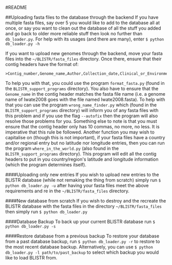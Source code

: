 #README

##Uploading fasta files to the database through the backend
If you have multiple fasta files, say over 5 you would like to add to the database all at once,
or say you want to clean out the database of all the stuff you added and go back to older more reliable
stuff then look no further than `db_loader.py`. For help with its usages (and there are many), enter `$ python db_loader.py -h`

If you want to upload new genomes through the backend, move your fasta files into the `~/BLISTR/fasta_files`
directory. Once there, ensure that their contig headers have the format of:
```
>Contig_number,Genome_name,Author,Collection_date,Clinical_or_Environmental,Source_info,Institution,Lat,Long,Country,Region
```
To help you with that, you could use the program `format_fasta.py` (found in the `BLISTR_support_programs` directory).
You also have to ensure that the `Genome_name` in the contig header matches the fasta file name (i.e. a genome name of
Iwate2008 goes with the file named Iwate2008.fasta). To help with that you can use the program `wrong_name_finder.py`
which (found in the `BLISTR_support_programs` directory) will inform you of any fasta files with this problem and if
you use the flag `--autofix` then the program will also resolve those problems for you. Something else to note is that
you must ensure that the contig header only has 10 commas, no more, no less. It is imperative that this rule be followed.
Another function you may wish to capitalise on (though this is not important), if your fasta files have a country and/or
regional entry but no latitude nor longitude entries, then you can run the program `where_in_the_world.py` (also found
in the `BLISTR_support_programs` directory). This program will edit all the contig headers to put in you country/region's
latitude and longitude information (which the program determines itself).

####Uploading only new entries
If you wish to upload new entries to the BLISTR database (while not remaking the thing from scratch) simply run 
`$ python db_loader.py -u` after having your fasta files meet the above requirements and re in the `~/BLISTR/fasta_files` directory.

####New database from scratch
If you wish to destroy and the recreate the BLISTR database with the fasta files in the directory `~/BLISTR/fasta_files` 
then simply run `$ python db_loader.py`

####Database Backup
To back up your current BLISTR database  run `$ python db_loader.py -s`

####Restore database from a previous backup
To restore your database from a past database backup, run `$ python db_loader.py -r` to restore to the most recent
database backup. Alternatively, you can use `$ python db_loader.py -l path/to/past_backup` to select which backup 
you would like to load BLISTR from.
